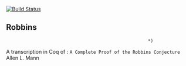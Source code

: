 [![Build Status](https://travis-ci.org/thery/robbins.svg?branch=master)](https://travis-ci.org/thery/robbins)

## Robbins
                                                          *)
A transcription in Coq of : `A Complete Proof of the Robbins Conjecture` Allen L. Mann  
